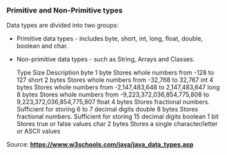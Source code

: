 ### Primitive and Non-Primitive types

Data types are divided into two groups:

- Primitive data types - includes byte, short, int, long, float, double, boolean and char.
- Non-primitive data types - such as String, Arrays and Classes.


	Type	Size	Description
	byte	1 byte		Stores whole numbers from -128 to 127
	short	2 bytes		Stores whole numbers from -32,768 to 32,767
	int		4 bytes		Stores whole numbers from -2,147,483,648 to 2,147,483,647
	long	8 bytes		Stores whole numbers from -9,223,372,036,854,775,808 to 9,223,372,036,854,775,807
	float	4 bytes		Stores fractional numbers. Sufficient for storing 6 to 7 decimal digits
	double	8 bytes		Stores fractional numbers. Sufficient for storing 15 decimal digits
	boolean	1 bit		Stores true or false values
	char	2 bytes		Stores a single character/letter or ASCII values



Source: **https://www.w3schools.com/java/java_data_types.asp**